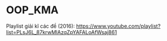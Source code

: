 # OOP_KMA

Playlist giải kĩ các đề (2016): https://www.youtube.com/playlist?list=PLsJ6L_87krwMlAzqZpYAFALoAfWsaj861